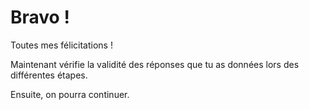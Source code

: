# Bravo !

Toutes mes félicitations !

Maintenant vérifie la validité des réponses que tu as données lors des différentes étapes.

Ensuite, on pourra continuer.
